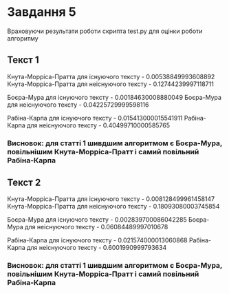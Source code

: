 # Завдання 5

Враховуючи результати роботи скрипта test.py для оцінки роботи алгоритму

## Текст 1
Кнута-Морріса-Пратта для існуючого тексту - 0.00538849993608892
Кнута-Морріса-Пратта для неіснуючого тексту - 0.12744239997118711

Боєра-Мура для існуючого тексту - 0.00184630008880049
Боєра-Мура для неіснуючого тексту - 0.04225729999598116

Рабіна-Карпа для існуючого тексту - 0.015413000015541911
Рабіна-Карпа для неіснуючого тексту - 0.40499710000585765

### Висновок: для статті 1 шивдшим алгоритмом є Боєра-Мура, повільнішим Кнута-Морріса-Пратт і самий повільний Рабіна-Карпа

## Текст 2
Кнута-Морріса-Пратта для існуючого тексту - 0.008128499961458147
Кнута-Морріса-Пратта для неіснуючого тексту - 0.18093080003745854

Боєра-Мура для існуючого тексту - 0.002839700086042285
Боєра-Мура для неіснуючого тексту - 0.06084489997010678

Рабіна-Карпа для існуючого тексту - 0.021574000013060868
Рабіна-Карпа для неіснуючого тексту - 0.6001990999793634

### Висновок: для статті 1 шивдшим алгоритмом є Боєра-Мура, повільнішим Кнута-Морріса-Пратт і самий повільний Рабіна-Карпа